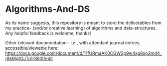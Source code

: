 # Algorithms-And-DS

As its name suggests, this repository is meant to store the deliverables from my practice- (and/or creative learning) of algorithms and data-structures. Any helpful feedback is welcome; thanks!

Other relevant documentation--i.e., with attendant journal entries, accessible/viewable here: https://docs.google.com/document/d/11fURmaAK0CGW2p9w4xg8xp2md4_r8kMgtOJTn1rS6l0/edit

